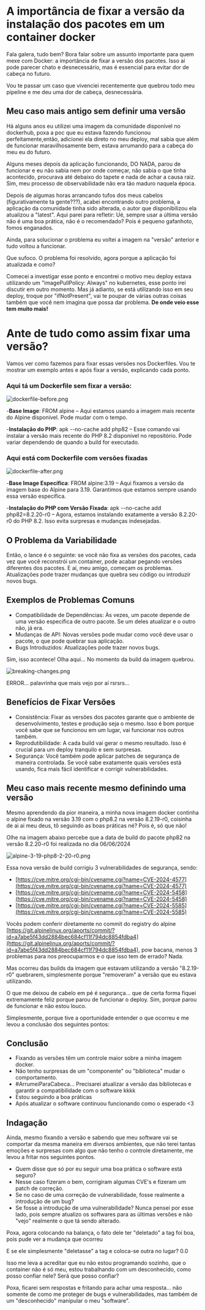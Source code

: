 # A importância de fixar a versão da instalação dos pacotes em um container docker

Fala galera, tudo bem? Bora falar sobre um assunto importante para quem mexe com Docker: a importância de fixar a versão dos pacotes. Isso aí pode parecer chato e desnecessário, mas é essencial para evitar dor de cabeça no futuro.

Vou te passar um caso que vivenciei recentemente que quebrou todo meu pipeline e me deu uma dor de cabeça, desnecessária.

## Meu caso mais antigo sem definir uma versão
Há alguns anos eu utilizei uma imagem da comunidade disponível no dockerhub, poxa a poc que eu estava fazendo funcionou perfeitamente,então, adicionei ela direto no meu deploy, mal sabia que além de funcionar maravilhosamente bem, estava arrumando para a cabeça do meu eu do futuro. 

Alguns meses depois da aplicação funcionando, DO NADA, parou de funcionar e eu não sabia nem por onde começar, não sabia o que tinha acontecido, procurava até debaixo do tapete e nada de achar a causa raiz. Sim, meu processo de observabilidade não era tão maduro naquela época.

Depois de algumas horas arrancando tufos dos meus cabelos (figurativamente ta gente???), acabei encontrando outro problema, a aplicação da comunidade tinha sido alterada, o autor que disponibilizou ela atualizou a "latest". Aqui parei para refletir: Ué, sempre usar a última versão não é uma boa prática, não é o recomendado? Pois é pequeno gafanhoto, fomos enganados.

Ainda, para solucionar o problema eu voltei a imagem na "versão" anterior e tudo voltou a funcionar.

Que sufoco. O problema foi resolvido, agora porque a aplicação foi atualizada e como? 

Comecei a investigar esse ponto e encontrei o motivo meu deploy estava utilizando um "imagePullPolicy: Always" no kubernetes, esse ponto irei discutir em outro momento. Mas já adianto, se está utilizando isso em seu deploy, troque por "ifNotPresent", vai te poupar de várias outras coisas também que você nem imagina que possa dar problema. **De onde veio esse tem muito mais!**

# Ante de tudo como assim fixar uma versão?

Vamos ver como fazemos para fixar essas versões nos Dockerfiles. Vou te mostrar um exemplo antes e após fixar a versão, explicando cada ponto.

### Aqui tá um Dockerfile sem fixar a versão:

![dockerfile-before.png](./dockerfile-before.png)

-**Base Image**: FROM alpine – Aqui estamos usando a imagem mais recente do Alpine disponível. Pode mudar com o tempo.

-**Instalação do PHP**: apk --no-cache add php82 – Esse comando vai instalar a versão mais recente do PHP 8.2 disponível no repositório. Pode variar dependendo de quando a build for executado.

### Aqui está com Dockerfile com versões fixadas

![dockerfile-after.png](./dockerfile-after.png)

-**Base Image Específica**: FROM alpine:3.19 – Aqui fixamos a versão da imagem base do Alpine para 3.19. Garantimos que estamos sempre usando essa versão específica.

-**Instalação do PHP com Versão Fixada**: apk --no-cache add php82=8.2.20-r0 – Agora, estamos instalando exatamente a versão 8.2.20-r0 do PHP 8.2. Isso evita surpresas e mudanças indesejadas.

## O Problema da Variabilidade
Então, o lance é o seguinte: se você não fixa as versões dos pacotes, cada vez que você reconstrói um container, pode acabar pegando versões diferentes dos pacotes. E aí, meu amigo, começam os problemas. Atualizações pode trazer mudanças que quebra seu código ou introduzir novos bugs.

## Exemplos de Problemas Comuns
- Compatibilidade de Dependências: Às vezes, um pacote depende de uma versão específica de outro pacote. Se um deles atualizar e o outro não, já era.
- Mudanças de API: Novas versões pode mudar como você deve usar o pacote, o que pode quebrar sua aplicação.
- Bugs Introduzidos: Atualizações pode trazer novos bugs. 

Sim, isso acontece! Olha aqui... No momento da build da imagem quebrou.


![breaking-changes.png](./breaking-changes.png)

ERROR... palavrinha que mais vejo por aí rsrsrs...

## Benefícios de Fixar Versões
- Consistência: Fixar as versões dos pacotes garante que o ambiente de desenvolvimento, testes e produção seja o mesmo. Isso é bom porque você sabe que se funcionou em um lugar, vai funcionar nos outros também.
- Reprodutibilidade: A cada build vai gerar o mesmo resultado. Isso é crucial para um deploy tranquilo e sem surpresas.
- Segurança: Você também pode aplicar patches de segurança de maneira controlada. Se você sabe exatamente quais versões está usando, fica mais fácil identificar e corrigir vulnerabilidades.

## Meu caso mais recente mesmo definindo uma versão
Mesmo aprendendo da pior maneira, a minha nova imagem docker continha o alpine fixado na versão 3.19 com o php8.2 na versão 8.2.19-r0, coisinha de ai ai meu deus, tô seguindo as boas práticas né? Pois é, só que não!

Olhe na imagem abaixo percebe que a data de build do pacote php82 na versão 8.2.20-r0 foi realizada no dia 06/06/2024

![alpine-3-19-php8-2-20-r0.png](./alpine-3-19-php8-2-20-r0.png)

Essa nova versão de build corrigiu 3 vulnerabilidades de segurança, sendo: 

- [https://cve.mitre.org/cgi-bin/cvename.cgi?name=CVE-2024-4577](https://cve.mitre.org/cgi-bin/cvename.cgi?name=CVE-2024-4577)
- [https://cve.mitre.org/cgi-bin/cvename.cgi?name=CVE-2024-5458](https://cve.mitre.org/cgi-bin/cvename.cgi?name=CVE-2024-5458)
- [https://cve.mitre.org/cgi-bin/cvename.cgi?name=CVE-2024-5585](https://cve.mitre.org/cgi-bin/cvename.cgi?name=CVE-2024-5585)

Vocês podem conferir diretamente no commit do registry do alpine 
[https://git.alpinelinux.org/aports/commit/?id=a7abe5f43dd2884bec684cf11f794dc8854fdba4](https://git.alpinelinux.org/aports/commit/?id=a7abe5f43dd2884bec684cf11f794dc8854fdba4), pow bacana, menos 3 problemas para nos preocuparmos e o que isso tem de errado? Nada.

Mas ocorreu das builds da imagem que estavam utilizando a versão "8.2.19-r0" quebrarem, simplesmente porque "removeram" a versão que eu estava utilizando.

O que me deixou de cabelo em pé é segurança... que de certa forma fiquei extremamente feliz porque parou de funcionar o deploy. Sim, porque parou de funcionar e não estou louco.

Simplesmente, porque tive a oportunidade entender o que ocorreu e me levou a conclusão dos seguintes pontos:

## Conclusão
- Fixando as versões têm um controle maior sobre a minha imagem docker.
- Não tenho surpresas de um "componente" ou "biblioteca" mudar o comportamento.
- #ArrumeiParaCabeca... Precisarei atualizar a versão das bibliotecas e garantir a compatibilidade com o software kkkk
- Estou seguindo a boa práticas 
- Após atualizar o software continuou funcionando como o esperado <3

## Indagação

Ainda, mesmo fixando a versão e sabendo que meu software vai se comportar da mesma maneira em diversos ambientes, que não terei tantas emoções e surpresas com algo que não tenho o controle diretamente, me levou a fritar nos seguintes pontos.

- Quem disse que só por eu seguir uma boa prática o software está seguro?
- Nesse caso fizeram o bem, corrigiram algumas CVE's e fizeram um patch de correção.
- Se no caso de uma correção de vulnerabilidade, fosse realmente a introdução de um bug?
- Se fosse a introdução de uma vulnerabilidade? Nunca pensei por esse lado, pois sempre atualizo os softwares para as últimas versões e não "vejo" realmente o que tá sendo alterado.

Poxa, agora colocando na balança, o fato dele ter "deletado" a tag foi boa, pois pude ver a mudança que ocorreu

E se ele simplesmente "deletasse" a tag e coloca-se outra no lugar? 0.0

Isso me leva a acreditar que eu não estou programando sozinho, que o container não é só meu, estou trabalhando com um desconhecido, como posso confiar nele? Será que posso confiar?

Poxa, ficarei sem respostas e fritando para achar uma resposta... não somente de como me proteger de bugs e vulnerabilidades, mas também de um "desconhecido" manipular o meu "software".
